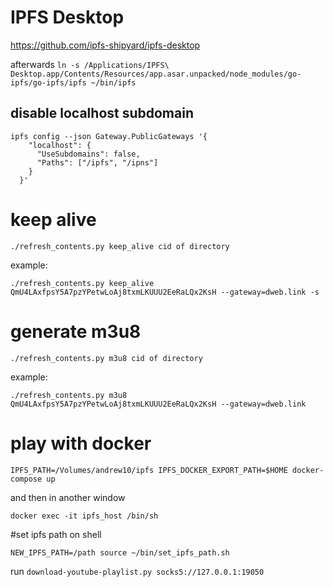 

# IPFS Desktop
https://github.com/ipfs-shipyard/ipfs-desktop

afterwards `ln -s /Applications/IPFS\ Desktop.app/Contents/Resources/app.asar.unpacked/node_modules/go-ipfs/go-ipfs/ipfs ~/bin/ipfs`

## disable localhost subdomain
```
ipfs config --json Gateway.PublicGateways '{
    "localhost": {
      "UseSubdomains": false,
      "Paths": ["/ipfs", "/ipns"]
    }
  }'
```

# keep alive
```
./refresh_contents.py keep_alive cid of directory
```
example:
```
./refresh_contents.py keep_alive QmU4LAxfpsY5A7pzYPetwLoAj8txmLKUUU2EeRaLQx2KsH --gateway=dweb.link -s
```


# generate m3u8
```
./refresh_contents.py m3u8 cid of directory
```
example:
```
./refresh_contents.py m3u8 QmU4LAxfpsY5A7pzYPetwLoAj8txmLKUUU2EeRaLQx2KsH --gateway=dweb.link
```

# play with docker
```
IPFS_PATH=/Volumes/andrew10/ipfs IPFS_DOCKER_EXPORT_PATH=$HOME docker-compose up
```
and then in another window
```
docker exec -it ipfs_host /bin/sh
```

#set ipfs path on shell
```shell
NEW_IPFS_PATH=/path source ~/bin/set_ipfs_path.sh
```

run `download-youtube-playlist.py socks5://127.0.0.1:19050`